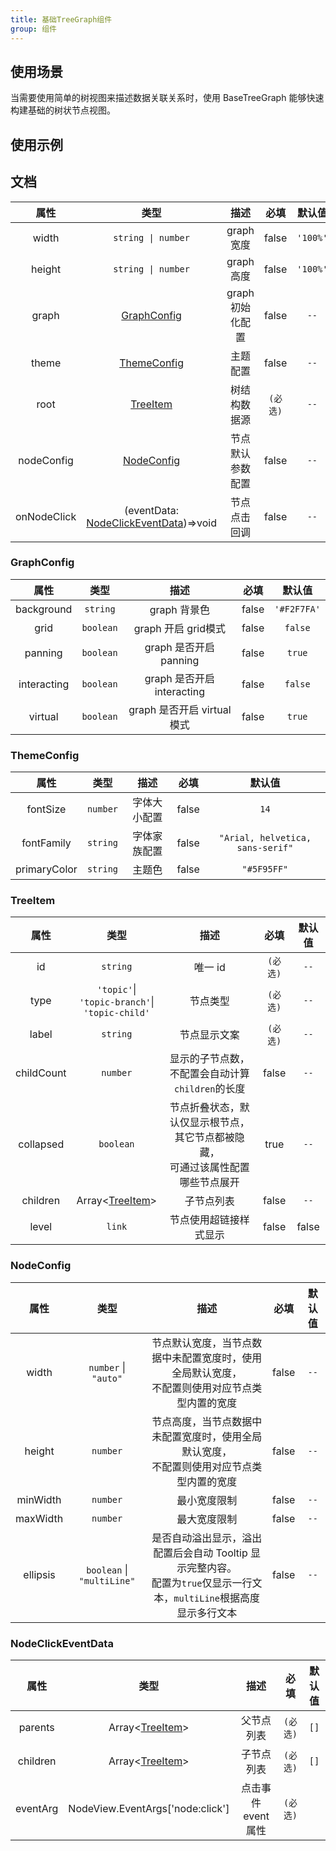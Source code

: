 ```yaml
---
title: 基础TreeGraph组件
group: 组件
---
```


## 使用场景

当需要使用简单的树视图来描述数据关联关系时，使用 BaseTreeGraph 能够快速构建基础的树状节点视图。

## 使用示例

<code src="./demos/basic/index.tsx"></code>
<code src="./demos/autoWidth/index.tsx"></code>
<code src="./demos/singleLineEllipsis/index.tsx"></code>
<code src="./demos/multiLineEllipsis/index.tsx"></code>

## 文档

|   属性   |                     类型                     |     描述      |   必填   |   默认值    |
|:------:|:------------------------------------------:|:-----------:|:------:|:--------:|
| width  |             `string \| number`             |  graph 宽度   | false  | `'100%'` |
| height |             `string \| number`             |  graph 高度   | false  | `'100%'` |
| graph  |        [GraphConfig](#GraphConfig)         | graph 初始化配置 | false  |   `--`   |
| theme  |        [ThemeConfig](#ThemeConfig)         |  主题配置 | false  |   `--`   |
| root  |           [TreeItem](#TreeItem)            |  树结构数据源 | `(必选)` |   `--`   |
| nodeConfig  |         [NodeConfig](#NodeConfig)          |  节点默认参数配置 | false  |   `--`   |
| onNodeClick  | (eventData: [NodeClickEventData](#NodeClickEventData))=>void |  节点点击回调 | false  |   `--`   |


### GraphConfig
|   属性   |      类型       |           描述           |  必填   |     默认值     |
|:------:|:-------------:|:----------------------:|:-----:|:-----------:|
| background  |   `string`    |       graph 背景色        | false | `'#F2F7FA'` |
| grid |   `boolean`   |    graph 开启 grid模式     | false |   `false`   |
| panning  |   `boolean`   |   graph 是否开启 panning   | false |   `true`    |
| interacting  | `boolean` | graph 是否开启 interacting | false |   `false`   |
| virtual  |  `boolean`   | graph 是否开启 virtual 模式  | false |   `true`    |


### ThemeConfig
|   属性   |      类型       |           描述           |  必填   |   默认值   |
|:------:|:-------------:|:----------------------:|:-----:|:-------:|
| fontSize  |   `number`    |      字体大小配置        | false |  `14`   |
| fontFamily |   `string`   |   字体家族配置     | false | `"Arial, helvetica, sans-serif"` |
| primaryColor  |   `string`   |   主题色   | false | `"#5F95FF"`  |


### TreeItem
|   属性   |                            类型                            |                      描述                      |   必填   |     默认值     |
|:------:|:--------------------------------------------------------:|:--------------------------------------------:|:------:|:-----------:|
| id  |                         `string`                         |                    唯一 id                     | `(必选)` |    `--`     |
| type | `'topic'`\|<br/> `'topic-branch'`\|<br/> `'topic-child'` |                     节点类型                     | `(必选)` |    `--`     |
| label  |                         `string`                         |                    节点显示文案                    | `(必选)` | `--` |
| childCount  |                         `number`                         |        显示的子节点数，不配置会自动计算`children`的长度         | false  | `--` |
| collapsed  |                        `boolean`                         | 节点折叠状态，默认仅显示根节点，其它节点都被隐藏，<br/>可通过该属性配置哪些节点展开 |  true  | `--` |
| children  |               Array<[TreeItem](#TreeItem)>               |                    子节点列表                     | false  | `--` |
| level | `link` | 节点使用超链接样式显示 | false | false |

### NodeConfig
|   属性   |          类型          |                                   描述                                    |  必填   | 默认值  |
|:------:|:--------------------:|:-----------------------------------------------------------------------:|:-----:|:----:|
| width  | `number` \| `"auto"` |           节点默认宽度，当节点数据中未配置宽度时，使用全局默认宽度，<br/>不配置则使用对应节点类型内置的宽度           | false | `--` |
| height |       `number`       |            节点高度，当节点数据中未配置宽度时，使用全局默认宽度，<br/>不配置则使用对应节点类型内置的宽度            | false | `--` |
| minWidth  |       `number`       |                                 最小宽度限制                                  | false | `--` |
| maxWidth  |       `number`       |                                 最大宽度限制                                  | false | `--` |
| ellipsis  |    `boolean` \| `"multiLine"`     | 是否自动溢出显示，溢出配置后会自动 Tooltip 显示完整内容。<br/>配置为`true`仅显示一行文本，`multiLine`根据高度显示多行文本 | false | `--` |


### NodeClickEventData
|   属性   |                                 类型                                  |      描述       |  必填   | 默认值  |
|:------:|:-------------------------------------------------------------------:|:-------------:|:-----:|:----:|
| parents  |                    Array<[TreeItem](#TreeItem)>                     |     父节点列表     | `(必选)` | `[]` |
| children |                    Array<[TreeItem](#TreeItem)>                     |     子节点列表     | `(必选)` | `[]` |
| eventArg  |                  NodeView.EventArgs['node:click']                   | 点击事件 event 属性 | `(必选)` |  |

